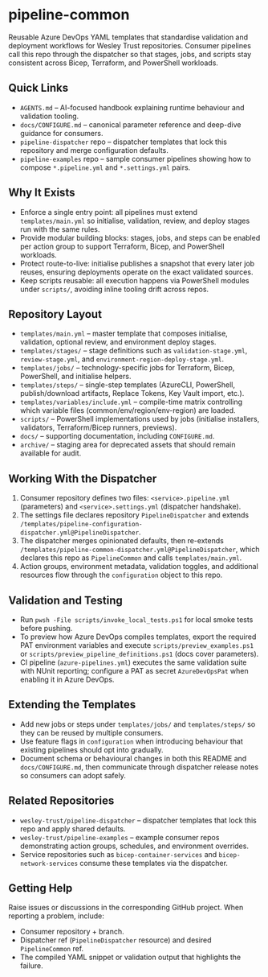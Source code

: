 # pipeline-common

Reusable Azure DevOps YAML templates that standardise validation and deployment workflows for Wesley Trust repositories. Consumer pipelines call this repo through the dispatcher so that stages, jobs, and scripts stay consistent across Bicep, Terraform, and PowerShell workloads.

## Quick Links
- `AGENTS.md` – AI-focused handbook explaining runtime behaviour and validation tooling.
- `docs/CONFIGURE.md` – canonical parameter reference and deep-dive guidance for consumers.
- `pipeline-dispatcher` repo – dispatcher templates that lock this repository and merge configuration defaults.
- `pipeline-examples` repo – sample consumer pipelines showing how to compose `*.pipeline.yml` and `*.settings.yml` pairs.

## Why It Exists
- Enforce a single entry point: all pipelines must extend `templates/main.yml` so initialise, validation, review, and deploy stages run with the same rules.
- Provide modular building blocks: stages, jobs, and steps can be enabled per action group to support Terraform, Bicep, and PowerShell workloads.
- Protect route-to-live: initialise publishes a snapshot that every later job reuses, ensuring deployments operate on the exact validated sources.
- Keep scripts reusable: all execution happens via PowerShell modules under `scripts/`, avoiding inline tooling drift across repos.

## Repository Layout
- `templates/main.yml` – master template that composes initialise, validation, optional review, and environment deploy stages.
- `templates/stages/` – stage definitions such as `validation-stage.yml`, `review-stage.yml`, and `environment-region-deploy-stage.yml`.
- `templates/jobs/` – technology-specific jobs for Terraform, Bicep, PowerShell, and initialise helpers.
- `templates/steps/` – single-step templates (AzureCLI, PowerShell, publish/download artifacts, Replace Tokens, Key Vault import, etc.).
- `templates/variables/include.yml` – compile-time matrix controlling which variable files (common/env/region/env-region) are loaded.
- `scripts/` – PowerShell implementations used by jobs (initialise installers, validators, Terraform/Bicep runners, previews).
- `docs/` – supporting documentation, including `CONFIGURE.md`.
- `archive/` – staging area for deprecated assets that should remain available for audit.

## Working With the Dispatcher
1. Consumer repository defines two files: `<service>.pipeline.yml` (parameters) and `<service>.settings.yml` (dispatcher handshake).
2. The settings file declares repository `PipelineDispatcher` and extends `/templates/pipeline-configuration-dispatcher.yml@PipelineDispatcher`.
3. The dispatcher merges opinionated defaults, then re-extends `/templates/pipeline-common-dispatcher.yml@PipelineDispatcher`, which declares this repo as `PipelineCommon` and calls `templates/main.yml`.
4. Action groups, environment metadata, validation toggles, and additional resources flow through the `configuration` object to this repo.

## Validation and Testing
- Run `pwsh -File scripts/invoke_local_tests.ps1` for local smoke tests before pushing.
- To preview how Azure DevOps compiles templates, export the required PAT environment variables and execute `scripts/preview_examples.ps1` or `scripts/preview_pipeline_definitions.ps1` (docs cover parameters).
- CI pipeline (`azure-pipelines.yml`) executes the same validation suite with NUnit reporting; configure a PAT as secret `AzureDevOpsPat` when enabling it in Azure DevOps.

## Extending the Templates
- Add new jobs or steps under `templates/jobs/` and `templates/steps/` so they can be reused by multiple consumers.
- Use feature flags in `configuration` when introducing behaviour that existing pipelines should opt into gradually.
- Document schema or behavioural changes in both this README and `docs/CONFIGURE.md`, then communicate through dispatcher release notes so consumers can adopt safely.

## Related Repositories
- `wesley-trust/pipeline-dispatcher` – dispatcher templates that lock this repo and apply shared defaults.
- `wesley-trust/pipeline-examples` – example consumer repos demonstrating action groups, schedules, and environment overrides.
- Service repositories such as `bicep-container-services` and `bicep-network-services` consume these templates via the dispatcher.

## Getting Help
Raise issues or discussions in the corresponding GitHub project. When reporting a problem, include:
- Consumer repository + branch.
- Dispatcher ref (`PipelineDispatcher` resource) and desired `PipelineCommon` ref.
- The compiled YAML snippet or validation output that highlights the failure.
